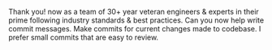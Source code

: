 Thank you! now as a team of 30+ year veteran engineers & experts in their prime following industry standards & best practices. Can you now help write commit messages. Make commits for current changes made to codebase. I prefer small commits that are easy to review.